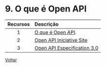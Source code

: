 # 9. O que é Open API

| Recursos | Descrição |
| :---: | :--- |
|1|[O que é Open API](https://blog.cedrotech.com/o-que-e-open-api-entenda-o-conceito-e-suas-possibilidades/).|
|2|[Open API Iniciative Site](https://www.openapis.org/)|
|3|[Open API Especification 3.0](https://github.com/OAI/OpenAPI-Specification/blob/master/versions/3.0.2.md)|

[Voltar](conteudo1.md)
